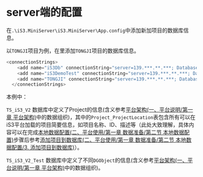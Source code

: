 # server端的配置



在`.\iS3.MiniServer\iS3.MiniServer\App.config`中添加新加项目的数据库信息。

以`TONGJI`项目为例，在<connectionStrings>里添加`TONGJI`项目的数据库信息。



```c#
<connectionStrings>
    <add name="iS3Db" connectionString="server=139.***.**.***; Database=TS_iS3_V2; User ID=***; Password=******" providerName="System.Data.SqlClient" />
    <add name="iS3DemoTest" connectionString="server=139.***.**.***; Database=TS_iS3_V2_Test; User ID=***; Password=******" providerName="System.Data.SqlClient" />
    <add name="TONGJI" connectionString="server=139.***.**.***; Database=TS_iS3_V2_Test; User ID=***; Password=******" providerName="System.Data.SqlClient" />
  </connectionStrings>
```



本例中：

`TS_iS3_V2` 数据库中定义了Project的信息(含义参考[平台架构(一、平台说明/第一章 平台架构)](./../../../chapter1/section1.md)中的数据组织)，其中的`Project_ProjectLocation`表包含所有可以在iS3平台加载的项目简要信息，如项目名称、ID、描述等（此处大致理解，具体内容可以在完成[本地数据配置(二、平台使用/第一章 数据准备/第二节 本地数据配置)](./../part1.md)步骤后参考[添加项目到数据库(二、平台使用/第一章 数据准备/第二节 本地数据配置/3. 添加项目到数据库)](./../part1/detail3.md)）。

`TS_iS3_V2_Test` 数据库中定义了不同`DGObject`的信息(含义参考[平台架构(一、平台说明/第一章 平台架构)](./../../../chapter1/section1.md)中的数据组织)。